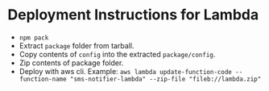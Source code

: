 Deployment Instructions for Lambda
==================================

 - `npm pack`
 - Extract `package` folder from tarball.
 - Copy contents of `config` into the extracted `package/config`.
 - Zip contents of package folder.
 - Deploy with aws cli. Example: `aws lambda update-function-code --function-name "sms-notifier-lambda" --zip-file "fileb://lambda.zip"`

